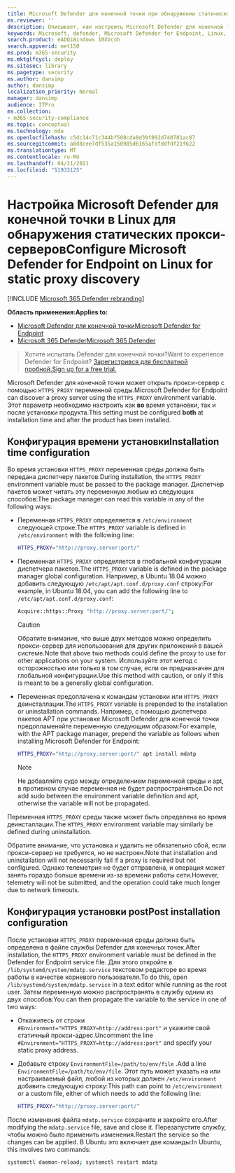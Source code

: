 ```yaml
---
title: Microsoft Defender для конечной точки при обнаружении статического прокси-сервера Linux
ms.reviewer: ''
description: Описывает, как настроить Microsoft Defender для конечной точки на Linux для обнаружения статического прокси-сервера.
keywords: Microsoft, defender, Microsoft Defender for Endpoint, Linux, installation, proxy
search.product: eADQiWindows 10XVcnh
search.appverid: met150
ms.prod: m365-security
ms.mktglfcycl: deploy
ms.sitesec: library
ms.pagetype: security
ms.author: dansimp
author: dansimp
localization_priority: Normal
manager: dansimp
audience: ITPro
ms.collection:
- m365-security-compliance
ms.topic: conceptual
ms.technology: mde
ms.openlocfilehash: c5dc14c71c344bf508cda8d39f892d740781ac87
ms.sourcegitcommit: a8d8cee7df535a150985d6165afdfddfdf21f622
ms.translationtype: MT
ms.contentlocale: ru-RU
ms.lasthandoff: 04/21/2021
ms.locfileid: "51933125"
---
```

# <a name="configure-microsoft-defender-for-endpoint-on-linux-for-static-proxy-discovery"></a><span data-ttu-id="fd2eb-104">Настройка Microsoft Defender для конечной точки в Linux для обнаружения статических прокси-серверов</span><span class="sxs-lookup"><span data-stu-id="fd2eb-104">Configure Microsoft Defender for Endpoint on Linux for static proxy discovery</span></span>

[!INCLUDE [Microsoft 365 Defender rebranding](../../includes/microsoft-defender.md)]


<span data-ttu-id="fd2eb-105">**Область применения:**</span><span class="sxs-lookup"><span data-stu-id="fd2eb-105">**Applies to:**</span></span>
- [<span data-ttu-id="fd2eb-106">Microsoft Defender для конечной точки</span><span class="sxs-lookup"><span data-stu-id="fd2eb-106">Microsoft Defender for Endpoint</span></span>](https://go.microsoft.com/fwlink/p/?linkid=2154037)
- [<span data-ttu-id="fd2eb-107">Microsoft 365 Defender</span><span class="sxs-lookup"><span data-stu-id="fd2eb-107">Microsoft 365 Defender</span></span>](https://go.microsoft.com/fwlink/?linkid=2118804)

> <span data-ttu-id="fd2eb-108">Хотите испытать Defender для конечной точки?</span><span class="sxs-lookup"><span data-stu-id="fd2eb-108">Want to experience Defender for Endpoint?</span></span> [<span data-ttu-id="fd2eb-109">Зарегистрився для бесплатной пробной.</span><span class="sxs-lookup"><span data-stu-id="fd2eb-109">Sign up for a free trial.</span></span>](https://www.microsoft.com/microsoft-365/windows/microsoft-defender-atp?ocid=docs-wdatp-investigateip-abovefoldlink)

<span data-ttu-id="fd2eb-110">Microsoft Defender для конечной точки может открыть прокси-сервер с помощью ```HTTPS_PROXY``` переменной среды.</span><span class="sxs-lookup"><span data-stu-id="fd2eb-110">Microsoft Defender for Endpoint can discover a proxy server using the ```HTTPS_PROXY``` environment variable.</span></span> <span data-ttu-id="fd2eb-111">Этот параметр необходимо настроить как **во** время установки, так и после установки продукта.</span><span class="sxs-lookup"><span data-stu-id="fd2eb-111">This setting must be configured **both** at installation time and after the product has been installed.</span></span>

## <a name="installation-time-configuration"></a><span data-ttu-id="fd2eb-112">Конфигурация времени установки</span><span class="sxs-lookup"><span data-stu-id="fd2eb-112">Installation time configuration</span></span>

<span data-ttu-id="fd2eb-113">Во время установки ```HTTPS_PROXY``` переменная среды должна быть передана диспетчеру пакетов.</span><span class="sxs-lookup"><span data-stu-id="fd2eb-113">During installation, the ```HTTPS_PROXY``` environment variable must be passed to the package manager.</span></span> <span data-ttu-id="fd2eb-114">Диспетчер пакетов может читать эту переменную любым из следующих способов:</span><span class="sxs-lookup"><span data-stu-id="fd2eb-114">The package manager can read this variable in any of the following ways:</span></span>

- <span data-ttu-id="fd2eb-115">Переменная ```HTTPS_PROXY``` определяется в ```/etc/environment``` следующей строке:</span><span class="sxs-lookup"><span data-stu-id="fd2eb-115">The ```HTTPS_PROXY``` variable is defined in ```/etc/environment``` with the following line:</span></span>

    ```bash
    HTTPS_PROXY="http://proxy.server:port/"
    ```

- <span data-ttu-id="fd2eb-116">Переменная `HTTPS_PROXY` определяется в глобальной конфигурации диспетчера пакетов.</span><span class="sxs-lookup"><span data-stu-id="fd2eb-116">The `HTTPS_PROXY` variable is defined in the package manager global configuration.</span></span> <span data-ttu-id="fd2eb-117">Например, в Ubuntu 18.04 можно добавить следующую `/etc/apt/apt.conf.d/proxy.conf` строку:</span><span class="sxs-lookup"><span data-stu-id="fd2eb-117">For example, in Ubuntu 18.04, you can add the following line to `/etc/apt/apt.conf.d/proxy.conf`:</span></span>
  
    ```bash
    Acquire::https::Proxy "http://proxy.server:port/";
    ```

    > [!CAUTION]
    > <span data-ttu-id="fd2eb-118">Обратите внимание, что выше двух методов можно определить прокси-сервер для использования для других приложений в вашей системе.</span><span class="sxs-lookup"><span data-stu-id="fd2eb-118">Note that above two methods could define the proxy to use for other applications on your system.</span></span> <span data-ttu-id="fd2eb-119">Используйте этот метод с осторожностью или только в том случае, если он предназначен для глобальной конфигурации.</span><span class="sxs-lookup"><span data-stu-id="fd2eb-119">Use this method with caution, or only if this is meant to be a generally global configuration.</span></span>
  
- <span data-ttu-id="fd2eb-120">Переменная предоплачена к командам установки или `HTTPS_PROXY` деинсталлации.</span><span class="sxs-lookup"><span data-stu-id="fd2eb-120">The `HTTPS_PROXY` variable is prepended to the installation or uninstallation commands.</span></span> <span data-ttu-id="fd2eb-121">Например, с помощью диспетчера пакетов APT при установке Microsoft Defender для конечной точки предопламеняйте переменную следующим образом:</span><span class="sxs-lookup"><span data-stu-id="fd2eb-121">For example, with the APT package manager, prepend the variable as follows when installing Microsoft Defender for Endpoint:</span></span> 

    ```bash  
    HTTPS_PROXY="http://proxy.server:port/" apt install mdatp
    ```

    > [!NOTE]
    > <span data-ttu-id="fd2eb-122">Не добавляйте судо между определением переменной среды и apt, в противном случае переменная не будет распространяться.</span><span class="sxs-lookup"><span data-stu-id="fd2eb-122">Do not add sudo between the environment variable definition and apt, otherwise the variable will not be propagated.</span></span>

<span data-ttu-id="fd2eb-123">Переменная `HTTPS_PROXY` среды также может быть определена во время деинсталлации.</span><span class="sxs-lookup"><span data-stu-id="fd2eb-123">The `HTTPS_PROXY` environment variable may similarly be defined during uninstallation.</span></span>

<span data-ttu-id="fd2eb-124">Обратите внимание, что установка и удалить не обязательно сбой, если прокси-сервер не требуется, но не настроен.</span><span class="sxs-lookup"><span data-stu-id="fd2eb-124">Note that installation and uninstallation will not necessarily fail if a proxy is required but not configured.</span></span> <span data-ttu-id="fd2eb-125">Однако телеметрия не будет отправлена, и операция может занять гораздо больше времени из-за времени работы сети.</span><span class="sxs-lookup"><span data-stu-id="fd2eb-125">However, telemetry will not be submitted, and the operation could take much longer due to network timeouts.</span></span>

## <a name="post-installation-configuration"></a><span data-ttu-id="fd2eb-126">Конфигурация установки post</span><span class="sxs-lookup"><span data-stu-id="fd2eb-126">Post installation configuration</span></span>
  
<span data-ttu-id="fd2eb-127">После установки `HTTPS_PROXY` переменная среды должна быть определена в файле службы Defender для конечных точек.</span><span class="sxs-lookup"><span data-stu-id="fd2eb-127">After installation, the `HTTPS_PROXY` environment variable must be defined in the Defender for Endpoint service file.</span></span> <span data-ttu-id="fd2eb-128">Для этого откройте в `/lib/systemd/system/mdatp.service` текстовом редакторе во время работы в качестве корневого пользователя.</span><span class="sxs-lookup"><span data-stu-id="fd2eb-128">To do this, open `/lib/systemd/system/mdatp.service` in a text editor while running as the root user.</span></span> <span data-ttu-id="fd2eb-129">Затем переменную можно распространять в службу одним из двух способов:</span><span class="sxs-lookup"><span data-stu-id="fd2eb-129">You can then propagate the variable to the service in one of two ways:</span></span>

- <span data-ttu-id="fd2eb-130">Откажитесь от строки `#Environment="HTTPS_PROXY=http://address:port"` и укажите свой статичный прокси-адрес.</span><span class="sxs-lookup"><span data-stu-id="fd2eb-130">Uncomment the line `#Environment="HTTPS_PROXY=http://address:port"` and specify your static proxy address.</span></span>

- <span data-ttu-id="fd2eb-131">Добавьте строку `EnvironmentFile=/path/to/env/file` .</span><span class="sxs-lookup"><span data-stu-id="fd2eb-131">Add a line `EnvironmentFile=/path/to/env/file`.</span></span> <span data-ttu-id="fd2eb-132">Этот путь может указать на или настраиваемый файл, любой из которых должен `/etc/environment` добавить следующую строку:</span><span class="sxs-lookup"><span data-stu-id="fd2eb-132">This path can point to `/etc/environment` or a custom file, either of which needs to add the following line:</span></span>
  
    ```bash
    HTTPS_PROXY="http://proxy.server:port/"
    ```

<span data-ttu-id="fd2eb-133">После изменения файла `mdatp.service` сохраните и закройте его.</span><span class="sxs-lookup"><span data-stu-id="fd2eb-133">After modifying the `mdatp.service` file, save and close it.</span></span> <span data-ttu-id="fd2eb-134">Перезапустите службу, чтобы можно было применить изменения.</span><span class="sxs-lookup"><span data-stu-id="fd2eb-134">Restart the service so the changes can be applied.</span></span> <span data-ttu-id="fd2eb-135">В Ubuntu это включает две команды:</span><span class="sxs-lookup"><span data-stu-id="fd2eb-135">In Ubuntu, this involves two commands:</span></span>  

```bash
systemctl daemon-reload; systemctl restart mdatp
```
